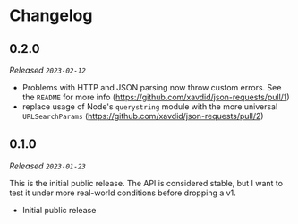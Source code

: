 # Changelog

## 0.2.0

_Released `2023-02-12`_

- Problems with HTTP and JSON parsing now throw custom errors. See the `README` for more info (https://github.com/xavdid/json-requests/pull/1)
- replace usage of Node's `querystring` module with the more universal `URLSearchParams` (https://github.com/xavdid/json-requests/pull/2)

## 0.1.0

_Released `2023-01-23`_

This is the initial public release. The API is considered stable, but I want to test it under more real-world conditions before dropping a v1.

- Initial public release
